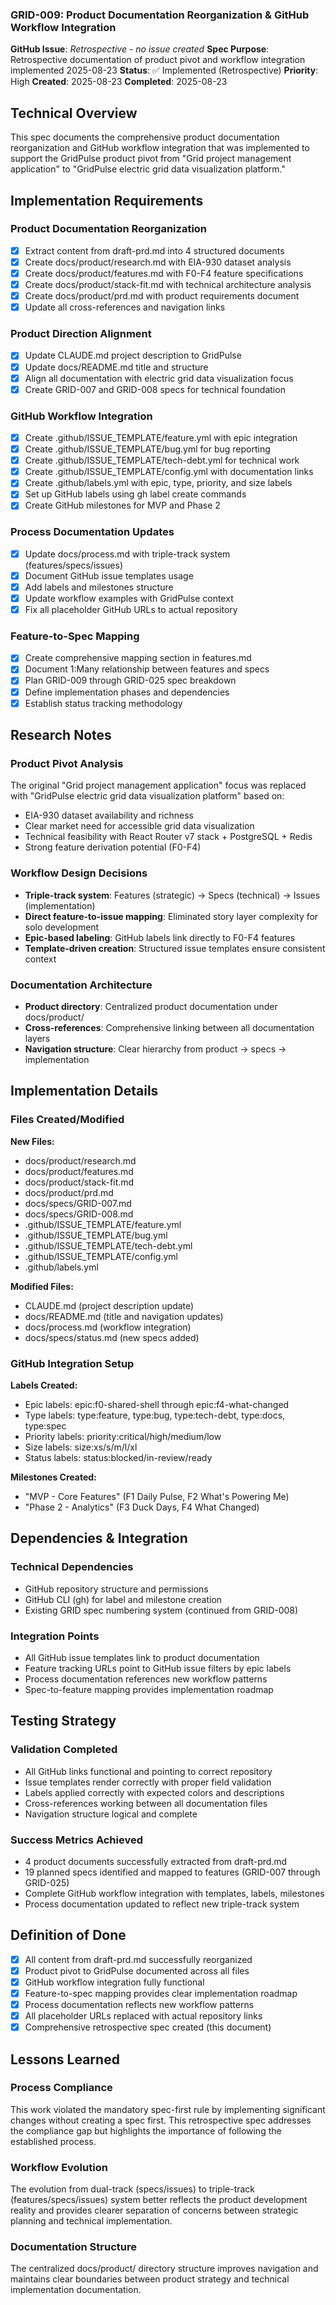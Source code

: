 ### GRID-009: Product Documentation Reorganization & GitHub Workflow Integration

**GitHub Issue**: *Retrospective - no issue created*
**Spec Purpose**: Retrospective documentation of product pivot and workflow integration implemented 2025-08-23
**Status**: ✅ Implemented (Retrospective)
**Priority**: High
**Created**: 2025-08-23
**Completed**: 2025-08-23

## Technical Overview

This spec documents the comprehensive product documentation reorganization and GitHub workflow integration that was implemented to support the GridPulse product pivot from "Grid project management application" to "GridPulse electric grid data visualization platform."

## Implementation Requirements

### Product Documentation Reorganization
- [x] Extract content from draft-prd.md into 4 structured documents
- [x] Create docs/product/research.md with EIA-930 dataset analysis
- [x] Create docs/product/features.md with F0-F4 feature specifications
- [x] Create docs/product/stack-fit.md with technical architecture analysis
- [x] Create docs/product/prd.md with product requirements document
- [x] Update all cross-references and navigation links

### Product Direction Alignment
- [x] Update CLAUDE.md project description to GridPulse
- [x] Update docs/README.md title and structure
- [x] Align all documentation with electric grid data visualization focus
- [x] Create GRID-007 and GRID-008 specs for technical foundation

### GitHub Workflow Integration
- [x] Create .github/ISSUE_TEMPLATE/feature.yml with epic integration
- [x] Create .github/ISSUE_TEMPLATE/bug.yml for bug reporting
- [x] Create .github/ISSUE_TEMPLATE/tech-debt.yml for technical work
- [x] Create .github/ISSUE_TEMPLATE/config.yml with documentation links
- [x] Create .github/labels.yml with epic, type, priority, and size labels
- [x] Set up GitHub labels using gh label create commands
- [x] Create GitHub milestones for MVP and Phase 2

### Process Documentation Updates
- [x] Update docs/process.md with triple-track system (features/specs/issues)
- [x] Document GitHub issue templates usage
- [x] Add labels and milestones structure
- [x] Update workflow examples with GridPulse context
- [x] Fix all placeholder GitHub URLs to actual repository

### Feature-to-Spec Mapping
- [x] Create comprehensive mapping section in features.md
- [x] Document 1:Many relationship between features and specs
- [x] Plan GRID-009 through GRID-025 spec breakdown
- [x] Define implementation phases and dependencies
- [x] Establish status tracking methodology

## Research Notes

### Product Pivot Analysis
The original "Grid project management application" focus was replaced with "GridPulse electric grid data visualization platform" based on:
- EIA-930 dataset availability and richness
- Clear market need for accessible grid data visualization
- Technical feasibility with React Router v7 stack + PostgreSQL + Redis
- Strong feature derivation potential (F0-F4)

### Workflow Design Decisions
- **Triple-track system**: Features (strategic) → Specs (technical) → Issues (implementation)
- **Direct feature-to-issue mapping**: Eliminated story layer complexity for solo development
- **Epic-based labeling**: GitHub labels link directly to F0-F4 features
- **Template-driven creation**: Structured issue templates ensure consistent context

### Documentation Architecture
- **Product directory**: Centralized product documentation under docs/product/
- **Cross-references**: Comprehensive linking between all documentation layers
- **Navigation structure**: Clear hierarchy from product → specs → implementation

## Implementation Details

### Files Created/Modified
**New Files:**
- docs/product/research.md
- docs/product/features.md  
- docs/product/stack-fit.md
- docs/product/prd.md
- docs/specs/GRID-007.md
- docs/specs/GRID-008.md
- .github/ISSUE_TEMPLATE/feature.yml
- .github/ISSUE_TEMPLATE/bug.yml
- .github/ISSUE_TEMPLATE/tech-debt.yml
- .github/ISSUE_TEMPLATE/config.yml
- .github/labels.yml

**Modified Files:**
- CLAUDE.md (project description update)
- docs/README.md (title and navigation updates)
- docs/process.md (workflow integration)
- docs/specs/status.md (new specs added)

### GitHub Integration Setup
**Labels Created:**
- Epic labels: epic:f0-shared-shell through epic:f4-what-changed
- Type labels: type:feature, type:bug, type:tech-debt, type:docs, type:spec
- Priority labels: priority:critical/high/medium/low
- Size labels: size:xs/s/m/l/xl
- Status labels: status:blocked/in-review/ready

**Milestones Created:**
- "MVP - Core Features" (F1 Daily Pulse, F2 What's Powering Me)
- "Phase 2 - Analytics" (F3 Duck Days, F4 What Changed)

## Dependencies & Integration

### Technical Dependencies
- GitHub repository structure and permissions
- GitHub CLI (gh) for label and milestone creation
- Existing GRID spec numbering system (continued from GRID-008)

### Integration Points
- All GitHub issue templates link to product documentation
- Feature tracking URLs point to GitHub issue filters by epic labels
- Process documentation references new workflow patterns
- Spec-to-feature mapping provides implementation roadmap

## Testing Strategy

### Validation Completed
- All GitHub links functional and pointing to correct repository
- Issue templates render correctly with proper field validation
- Labels applied correctly with expected colors and descriptions
- Cross-references working between all documentation files
- Navigation structure logical and complete

### Success Metrics Achieved
- 4 product documents successfully extracted from draft-prd.md
- 19 planned specs identified and mapped to features (GRID-007 through GRID-025)
- Complete GitHub workflow integration with templates, labels, milestones
- Process documentation updated to reflect new triple-track system

## Definition of Done
- [x] All content from draft-prd.md successfully reorganized
- [x] Product pivot to GridPulse documented across all files
- [x] GitHub workflow integration fully functional
- [x] Feature-to-spec mapping provides clear implementation roadmap
- [x] Process documentation reflects new workflow patterns
- [x] All placeholder URLs replaced with actual repository links
- [x] Comprehensive retrospective spec created (this document)

## Lessons Learned

### Process Compliance
This work violated the mandatory spec-first rule by implementing significant changes without creating a spec first. This retrospective spec addresses the compliance gap but highlights the importance of following the established process.

### Workflow Evolution
The evolution from dual-track (specs/issues) to triple-track (features/specs/issues) system better reflects the product development reality and provides clearer separation of concerns between strategic planning and technical implementation.

### Documentation Structure
The centralized docs/product/ directory structure improves navigation and maintains clear boundaries between product strategy and technical implementation documentation.